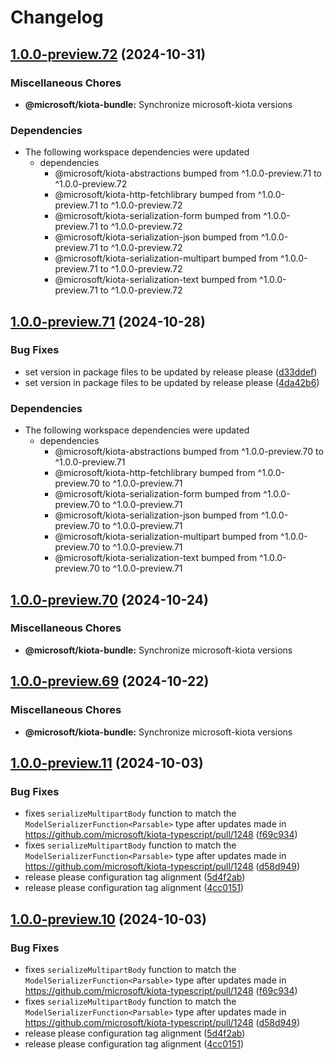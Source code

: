 # Changelog

## [1.0.0-preview.72](https://github.com/microsoft/kiota-typescript/compare/@microsoft/kiota-bundle@1.0.0-preview.71...@microsoft/kiota-bundle@1.0.0-preview.72) (2024-10-31)


### Miscellaneous Chores

* **@microsoft/kiota-bundle:** Synchronize microsoft-kiota versions


### Dependencies

* The following workspace dependencies were updated
  * dependencies
    * @microsoft/kiota-abstractions bumped from ^1.0.0-preview.71 to ^1.0.0-preview.72
    * @microsoft/kiota-http-fetchlibrary bumped from ^1.0.0-preview.71 to ^1.0.0-preview.72
    * @microsoft/kiota-serialization-form bumped from ^1.0.0-preview.71 to ^1.0.0-preview.72
    * @microsoft/kiota-serialization-json bumped from ^1.0.0-preview.71 to ^1.0.0-preview.72
    * @microsoft/kiota-serialization-multipart bumped from ^1.0.0-preview.71 to ^1.0.0-preview.72
    * @microsoft/kiota-serialization-text bumped from ^1.0.0-preview.71 to ^1.0.0-preview.72

## [1.0.0-preview.71](https://github.com/microsoft/kiota-typescript/compare/@microsoft/kiota-bundle@1.0.0-preview.70...@microsoft/kiota-bundle@1.0.0-preview.71) (2024-10-28)


### Bug Fixes

* set version in package files to be updated by release please ([d33ddef](https://github.com/microsoft/kiota-typescript/commit/d33ddefccd5f8b1f0bcdcea3f8cf72a22bfb73e2))
* set version in package files to be updated by release please ([4da42b6](https://github.com/microsoft/kiota-typescript/commit/4da42b616bd5b87f3cc90d7d540c972744e2edee))


### Dependencies

* The following workspace dependencies were updated
  * dependencies
    * @microsoft/kiota-abstractions bumped from ^1.0.0-preview.70 to ^1.0.0-preview.71
    * @microsoft/kiota-http-fetchlibrary bumped from ^1.0.0-preview.70 to ^1.0.0-preview.71
    * @microsoft/kiota-serialization-form bumped from ^1.0.0-preview.70 to ^1.0.0-preview.71
    * @microsoft/kiota-serialization-json bumped from ^1.0.0-preview.70 to ^1.0.0-preview.71
    * @microsoft/kiota-serialization-multipart bumped from ^1.0.0-preview.70 to ^1.0.0-preview.71
    * @microsoft/kiota-serialization-text bumped from ^1.0.0-preview.70 to ^1.0.0-preview.71

## [1.0.0-preview.70](https://github.com/microsoft/kiota-typescript/compare/@microsoft/kiota-bundle@1.0.0-preview.69...@microsoft/kiota-bundle@1.0.0-preview.70) (2024-10-24)


### Miscellaneous Chores

* **@microsoft/kiota-bundle:** Synchronize microsoft-kiota versions

## [1.0.0-preview.69](https://github.com/microsoft/kiota-typescript/compare/@microsoft/kiota-bundle@1.0.0-preview.11...@microsoft/kiota-bundle@1.0.0-preview.69) (2024-10-22)


### Miscellaneous Chores

* **@microsoft/kiota-bundle:** Synchronize microsoft-kiota versions

## [1.0.0-preview.11](https://github.com/microsoft/kiota-typescript/compare/@microsoft/kiota-bundle@1.0.0-preview.10...@microsoft/kiota-bundle@1.0.0-preview.11) (2024-10-03)


### Bug Fixes

* fixes `serializeMultipartBody` function to match the `ModelSerializerFunction<Parsable>` type after updates made in https://github.com/microsoft/kiota-typescript/pull/1248 ([f69c934](https://github.com/microsoft/kiota-typescript/commit/f69c934c229f7742265938da7457aaea7eb4c896))
* fixes `serializeMultipartBody` function to match the `ModelSerializerFunction<Parsable>` type after updates made in https://github.com/microsoft/kiota-typescript/pull/1248 ([d58d949](https://github.com/microsoft/kiota-typescript/commit/d58d949ccd7b92cfcee0ce190bbf0678e0a5321e))
* release please configuration tag alignment ([5d4f2ab](https://github.com/microsoft/kiota-typescript/commit/5d4f2ab4ca8fa8bb64969ad4ac564f95ac78ace9))
* release please configuration tag alignment ([4cc0151](https://github.com/microsoft/kiota-typescript/commit/4cc01512235d6d06b9d668216f8cc608deb2d94b))

## [1.0.0-preview.10](https://github.com/microsoft/kiota-typescript/compare/@microsoft/kiota-bundle@1.0.0-preview.9...@microsoft/kiota-bundle@1.0.0-preview.10) (2024-10-03)


### Bug Fixes

* fixes `serializeMultipartBody` function to match the `ModelSerializerFunction<Parsable>` type after updates made in https://github.com/microsoft/kiota-typescript/pull/1248 ([f69c934](https://github.com/microsoft/kiota-typescript/commit/f69c934c229f7742265938da7457aaea7eb4c896))
* fixes `serializeMultipartBody` function to match the `ModelSerializerFunction<Parsable>` type after updates made in https://github.com/microsoft/kiota-typescript/pull/1248 ([d58d949](https://github.com/microsoft/kiota-typescript/commit/d58d949ccd7b92cfcee0ce190bbf0678e0a5321e))
* release please configuration tag alignment ([5d4f2ab](https://github.com/microsoft/kiota-typescript/commit/5d4f2ab4ca8fa8bb64969ad4ac564f95ac78ace9))
* release please configuration tag alignment ([4cc0151](https://github.com/microsoft/kiota-typescript/commit/4cc01512235d6d06b9d668216f8cc608deb2d94b))
